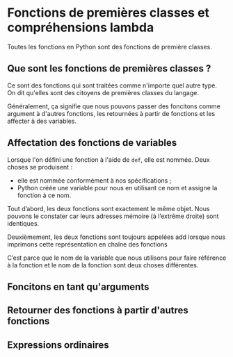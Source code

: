 # **Fonctions de premières classes et compréhensions lambda**

Toutes les fonctions en Python sont des fonctions de première classes. 

## **Que sont les fonctions de premières classes ?**

Ce sont des fonctions qui sont traitées comme n'importe quel autre type. On dit qu'elles sont des citoyens de premières classes du langage.  

Généralement, ça signifie que nous pouvons passer des foncitons comme argument à d'autres fonctions, les retournées à partir de fonctions et les affecter à des variables.  

## **Affectation des fonctions de variables**

Lorsque l'on défini une fonction à l'aide de `def`, elle est nommée. Deux choses se produisent :
* elle est nommée conformément à nos spécifications ;
* Python créée une variable pour nous en utilisant ce nom et assigne la fonction à ce nom.

Tout d’abord, les deux fonctions sont exactement le même objet. Nous pouvons le constater car leurs adresses mémoire (à l’extrême droite) sont identiques.

Deuxièmement, les deux fonctions sont toujours appelées add lorsque nous imprimons cette représentation en chaîne des fonctions

C’est parce que le nom de la variable que nous utilisons pour faire référence à la fonction et le nom de la fonction sont deux choses différentes.

## Foncitons en tant qu'arguments



## Retourner des fonctions à partir d'autres fonctions



## Expressions ordinaires

